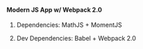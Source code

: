 #### Modern JS App w/ Webpack 2.0

1. Dependencies: MathJS + MomentJS

2. Dev Dependencies: Babel + Webpack 2.0